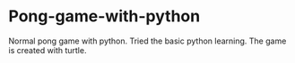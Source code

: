 # Pong-game-with-python
Normal pong game with python. Tried the basic python learning. The game is created with turtle.
